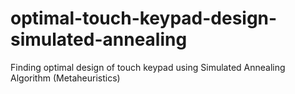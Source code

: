 # optimal-touch-keypad-design-simulated-annealing
Finding optimal design of touch keypad using Simulated Annealing Algorithm (Metaheuristics)
